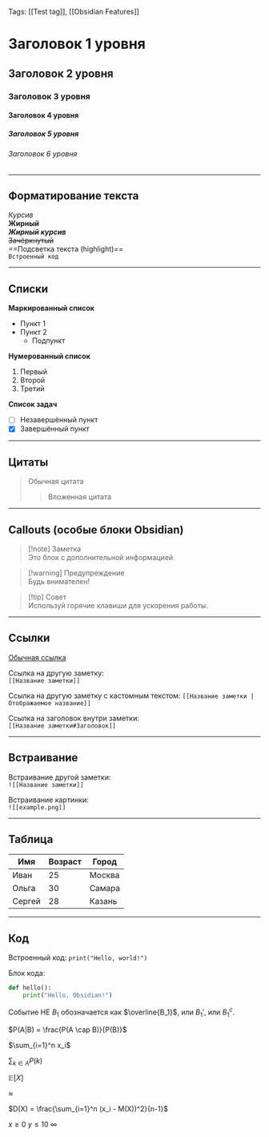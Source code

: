 
Tags: [[Test tag]], [[Obsidian Features]]

# Заголовок 1 уровня
## Заголовок 2 уровня
### Заголовок 3 уровня
#### Заголовок 4 уровня
##### Заголовок 5 уровня
###### Заголовок 6 уровня

---

## Форматирование текста
*Курсив*  
**Жирный**  
***Жирный курсив***  
~~Зачёркнутый~~  
==Подсветка текста (highlight)==  
`Встроенный код`

---

## Списки
**Маркированный список**
- Пункт 1
- Пункт 2
  - Подпункт

**Нумерованный список**
1. Первый
2. Второй
3. Третий

**Список задач**
- [ ] Незавершённый пункт
- [x] Завершённый пункт

---

## Цитаты
> Обычная цитата  
>> Вложенная цитата

---

## Callouts (особые блоки Obsidian)
> [!note] Заметка  
> Это блок с дополнительной информацией.  

> [!warning] Предупреждение  
> Будь внимателен!  

> [!tip] Совет  
> Используй горячие клавиши для ускорения работы.  

---

## Ссылки
[Обычная ссылка](https://obsidian.md)  

Ссылка на другую заметку:  
`[[Название заметки]]`  

Ссылка на другую заметку с кастомным текстом:
`[[Название заметки |Отображаемое название]]`

Ссылка на заголовок внутри заметки:  
`[[Название заметки#Заголовок]]`

---

## Встраивание
Встраивание другой заметки:  
`![[Название заметки]]`  

Встраивание картинки:  
`![[example.png]]`  

---

## Таблица
| Имя    | Возраст | Город  |
| ------ | ------- | ------ |
| Иван   | 25      | Москва |
| Ольга  | 30      | Самара |
| Сергей | 28      | Казань |

---

## Код
Встроенный код: `print("Hello, world!")`

Блок кода:
```python
def hello():
    print("Hello, Obsidian!")
```

Событие НЕ $B_1$ обозначается как $\overline{B_1}$, или $B_1'$, или $B_1^c$.


$P(A|B) = \frac{P(A \cap B)}{P(B)}$

$\sum_{i=1}^n x_i$

$\sum_{k \in A} P(k)$

$\mathbb{E}[X]$

$\approx$

$D(X) = \frac{\sum_{i=1}^n (x_i - M(X))^2}{n-1}$ 

$x \ge 0$
$y \le 10$
$\infty$
